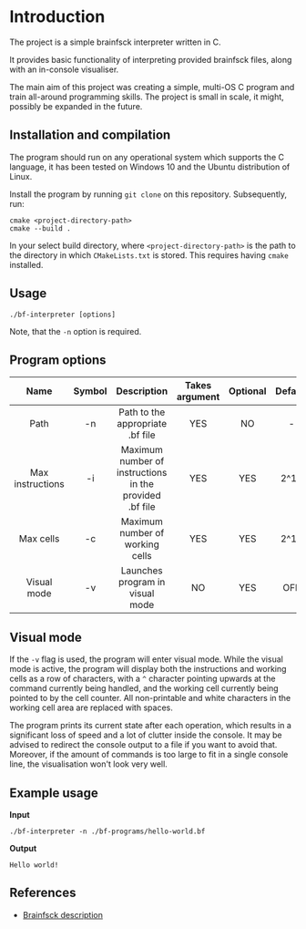# Introduction
The project is a simple brainfsck interpreter written in C.

It provides basic functionality of interpreting provided brainfsck files, along with
an in-console visualiser.

The main aim of this project was creating a simple, multi-OS C program and train
all-around programming skills. The project is small in scale, it might, possibly be
expanded in the future.

## Installation and compilation
The program should run on any operational system which supports the C language,
it has been tested on Windows 10 and the Ubuntu distribution of Linux.

Install the program by running `git clone` on this repository.
Subsequently, run:
```shell
cmake <project-directory-path>
cmake --build .
```
In your select build directory, where `<project-directory-path>` is 
the path to the directory in which `CMakeLists.txt` is stored.
This requires having `cmake` installed.

## Usage
```shell
./bf-interpreter [options]
```
Note, that the `-n` option is required.

## Program options
|       Name       | Symbol |                       Description                       | Takes argument | Optional | Default |
|:----------------:|:------:|:-------------------------------------------------------:|:--------------:|:--------:|:-------:|
|       Path       |   -n   |            Path to the appropriate .bf file             |       YES      |    NO    |    -    |
| Max instructions |   -i   | Maximum number of instructions in the provided .bf file |      YES       |    YES   |   2^15  |
|     Max cells    |   -c   |             Maximum number of working cells             |       YES      |    YES   |   2^15  |
|    Visual mode   |   -v   |             Launches program in visual mode             |       NO       |    YES   |   OFF   |

## Visual mode
If the `-v` flag is used, the program will enter visual mode. While the visual mode is active,
the program will display both the instructions and working cells as a row of characters,
with a `^` character pointing upwards at the command currently being handled, and the
working cell currently being pointed to by the cell counter. All non-printable and white
characters in the working cell area are replaced with spaces.

The program prints its current state after each operation, which results in a significant
loss of speed and a lot of clutter inside the console. It may be advised to
redirect the console output to a file if you want to avoid that. Moreover, if
the amount of commands is too large to fit in a single console line, the visualisation
won't look very well.

## Example usage

**Input**
```shell
./bf-interpreter -n ./bf-programs/hello-world.bf
```

**Output**
```shell
Hello world!
```
## References
- [Brainfsck description](https://en.wikipedia.org/wiki/Brainfuck)